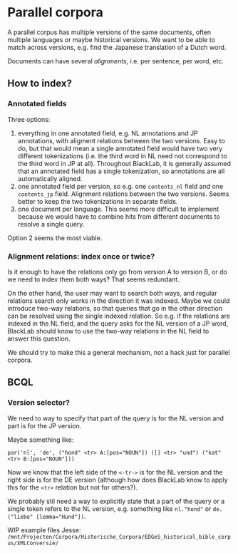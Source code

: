 # Parallel corpora

A parallel corpus has multiple versions of the same documents, often multiple languages or maybe historical versions. We want to be able to match across versions, e.g. find the Japanese translation of a Dutch word.

Documents can have several _alignments_, i.e. per sentence, per word, etc.

## How to index?

### Annotated fields

Three options:

1. everything in one annotated field, e.g. NL annotations and JP annotations, with aligment relations between the two versions. Easy to do, but that would mean a single annotated field would have two very different tokenizations (i.e. the third word in NL need not correspond to the third word in JP at all). Throughout BlackLab, it is generally assumed that an annotated field has a single tokenization, so annotations are all automatically aligned.
2. one annotated field per version, so e.g. one `contents_nl` field and one `contents_jp` field. Alignment relations between the two versions. Seems better to keep the two tokenizations in separate fields. 
3. one document per language. This seems more difficult to implement because we would have to combine hits from different documents to resolve a single query.

Option 2 seems the most viable.

### Alignment relations: index once or twice?

Is it enough to have the relations only go from version A to version B, or do we need to index them both ways? That seems redundant.

On the other hand, the user may want to search both ways, and regular relations search only works in the direction it was indexed. Maybe we could introduce two-way relations, so that queries that go in the other direction can be resolved using the single indexed relation. So e.g. if the relations are indexed in the NL field, and the query asks for the NL version of a JP word, BlackLab should know to use the two-way relations in the NL field to answer this question.

We should try to make this a general mechanism, not a hack just for parallel corpora.

## BCQL

### Version selector?

We need to way to specify that part of the query is for the NL version and part is for the JP version.

Maybe something like:

    par('nl', 'de', ("hond" <tr> A:[pos="NOUN"]) ([] <tr> "und") ("kat" <tr> B:[pos="NOUN"]))

Now we know that the left side of the `<-tr->` is for the NL version and the right side is for the DE version (although how does BlackLab know to apply this for the `<tr>` relation but not for others?).

We probably stil need a way to explicitly state that a part of the query or a single token refers to the NL version, e.g. something like `nl."hond"` or `de.("liebe" [lemma="Hund"])`.


WIP example files Jesse: `/mnt/Projecten/Corpora/Historische_Corpora/EDGeS_historical_bible_corpus/XMLConversie/`
